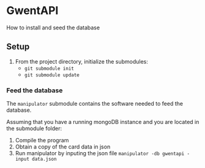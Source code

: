 # GwentAPI
How to install and seed the database


## Setup

1. From the project directory, initialize the submodules:
    * ``git submodule init``
    * ``git submodule update``

### Feed the database

The ``manipulator`` submodule contains the software needed to feed the database.

Assuming that you have a running mongoDB instance and you are located in the submodule folder:

1. Compile the program
2. Obtain a copy of the card data in json
3. Run manipulator by inputing the json file ``manipulator -db gwentapi -input data.json``